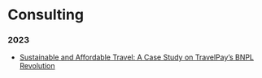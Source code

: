 # Consulting

### 2023
* [Sustainable and Affordable Travel: A Case Study on TravelPay’s BNPL Revolution](https://github.com/martina-torce/data-analytics/tree/main/Preventing%20Turnover%20of%20High-Performing%20Employees)
